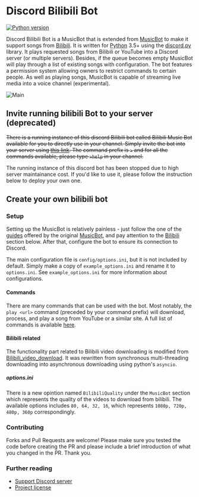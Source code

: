 # Discord Bilibili Bot

[![Python version](https://img.shields.io/badge/python-3.5%2C%203.6%2C%203.7-blue.svg)](https://python.org)

Discord Bilibili Bot is a MusicBot that is extended from [MusicBot](https://github.com/Just-Some-Bots/MusicBot) to make it support songs from [Bilibili](https://www.bilibili.com). It is written for [Python](https://www.python.org "Python homepage") 3.5+ using the [discord.py](https://github.com/Rapptz/discord.py) library. It plays requested songs from Bilibili or YouTube into a Discord server (or multiple servers). Besides, if the queue becomes empty MusicBot will play through a list of existing songs with configuration. The bot features a permission system allowing owners to restrict commands to certain people. As well as playing songs, MusicBot is capable of streaming live media into a voice channel (experimental).

![Main](https://i.imgur.com/FWcHtcS.png)

## Invite running bilibili Bot to your server (deprecated)

~~There is a running instance of this discord Bilibili bot called Bilibili Music Bot available for you to directly use in your channel. Simply invite the bot into your server using [this link](https://discordapp.com/oauth2/authorize?client_id=714076313627131946&scope=bot&permissions=70274048). The command prefix is `>` and for all the commands available, please type `>help` in your channel.~~

The running instance of this discord bot has been stopped due to high server maintainance cost. If you'd like to use it, please follow the instruction below to deploy your own one.

## Create your own bilibili bot

### Setup

Setting up the MusicBot is relatively painless - just follow the one of the [guides](https://just-some-bots.github.io/MusicBot/) offered by the original [MusicBot](https://github.com/Just-Some-Bots/MusicBot), and pay attention to the [Bilibili](#bilibili-related) section below. After that, configure the bot to ensure its connection to Discord.

The main configuration file is `config/options.ini`, but it is not included by default. Simply make a copy of `example_options.ini` and rename it to `options.ini`. See `example_options.ini` for more information about configurations.

#### Commands

There are many commands that can be used with the bot. Most notably, the `play <url>` command (preceded by your command prefix) will download, process, and play a song from YouTube or a similar site. A full list of commands is available [here](https://just-some-bots.github.io/MusicBot/using/commands/ "Commands").

#### Bilibili related

The functionality part related to Bilibili video downloading is modified from [Bilibili_video_download](https://github.com/Henryhaohao/Bilibili_video_download). It was rewritten from synchronous multi-threading downloading into asynchronous downloading using python's `asyncio`.

##### options.ini

There is a new opintion named `BilibiliQuality` under the `MusicBot` section which represents the quality of the videos to download from bilibili. The available options includes `80, 64, 32, 16`, which represents `1080p, 720p, 480p, 360p` correspondingly.

### Contributing

Forks and Pull Requests are welcome! Please make sure you tested the code before creating the PR and please include a brief introduction of what you changed in the PR. Thank you.

### Further reading

- [Support Discord server](https://discord.gg/bots)
- [Project license](LICENSE)

